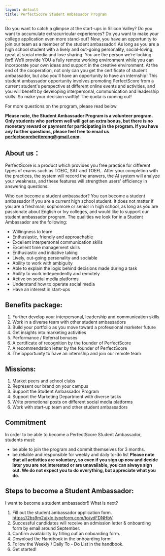 ```yaml
---
layout: default
title: PerfectScore Student Ambassador Program 
---
```


Do you want to catch a glimpse at the start-ups in Silicon Valley? Do you want to accumulate extracurricular experiences? Do you want to make your college application even more stand-out? Now, you have an opportunity to join our team as a member of the student ambassador! As long as you are a high school student with a lively and out-going personality, social-loving, great at social media and love sharing. You are the person we’re looking for!! We’ll provide YOU a fully remote working environment while you can incorporate your own ideas and support in the creative environment. At the end of the cooperation, not only can you get the certificate of student ambassador, but also you'll have an opportunity to have an internship! This student ambassador opportunity involves promoting PerfectScore from a current student's perspective at different online events and activities, and you will benefit by developing interpersonal, communication and leadership skills. So make your decision swiftly! The quota is running out! 

For more questions on the program, please read below.

**Please note, the Student Ambassador Program is a volunteer program. Only students who perform well will get an extra bonus, but there is no monetary reward or payment for participating in the program. If you have any further questions, please feel free to email us perfectscorebettereng@gmail.com.**

## About us：

PerfectScore is a product which provides you free practice for different types of exams such as TOEIC, SAT and TOEFL. After your completion with the practices, the system will record the answers, the AI system will analyze your weakness, and these features will strengthen users' efficiency in answering questions.

Who can become a student ambassador?
You can become a student ambassador if you are a current high school student. It does not matter if you are a freshman, sophomore or senior in high school, as long as you are passionate about English or Ivy colleges, and would like to support our student ambassador program.
The qualities we look for in a Student Ambassador are the following:
- Willingness to learn
- Enthusiastic, friendly and approachable
- Excellent interpersonal communication skills
- Excellent time management skills
- Enthusiastic and initiative taking
- Lively, out-going personality and sociable
- Ability to work with ambiguity
- Able to explain the logic behind decisions made during a task
- Ability to work independently and remotely
- Active on social media platforms
- Understand how to operate social media 
- Have an interest in start-ups

## Benefits package:

1. Further develop your interpersonal, leadership and communication skills
2. Work in a diverse team with other student ambassadors 
3. Build your portfolio as you move toward a professional marketer future
4. Get insights into marketing activities
5. Performance / Referral bonuses
6. A certificate of recognition by the founder of PerfectScore
7. A recommendation letter by the founder of PerfectScore
8. The opportunity to have an internship and join our remote team



## Missions:

1. Market peers and school clubs
2. Represent our brand on your campus
3. Support the Student Ambassador Program
4. Support the Marketing Department with diverse tasks
5. Write promotional posts on different social media platforms
6. Work with start-up team and other student ambassadors


## Commitment

In order to be able to become a PerfectScore Student Ambassador, students must:  
- be able to join the program and commit themselves for 3 months. 
- be reliable and responsible for weekly and daily to-do list
**Please note that all activities are voluntary, so even if you sign up now and decide later you are not interested or are unavailable, you can always sign out. We do not expect you to do everything, but appreciate what you do.**


## Steps to become a Student Ambassador:  

I want to become a student ambassador!! What is next?

1. Fill out the student ambassador application form. https://2bs9m2ujxlo.typeform.com/to/ydFDNHbV 
2. Successful candidates will receive an admission letter & onboarding form by email around September.
3. Confirm availability by filling out an onboarding form.
4. Download the Handbook in the onboarding form.
5. Follow the Weekly / Daily To - Do List in the handbook.
6. Get started!
